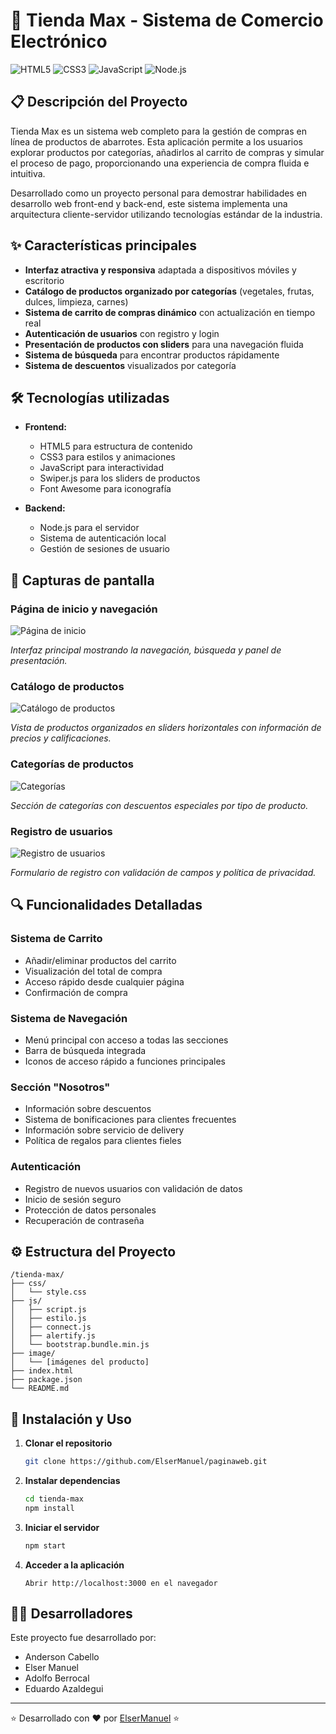 # 🛒 Tienda Max - Sistema de Comercio Electrónico

![HTML5](https://img.shields.io/badge/HTML5-E34F26?style=for-the-badge&logo=html5&logoColor=white)
![CSS3](https://img.shields.io/badge/CSS3-1572B6?style=for-the-badge&logo=css3&logoColor=white)
![JavaScript](https://img.shields.io/badge/JavaScript-F7DF1E?style=for-the-badge&logo=javascript&logoColor=black)
![Node.js](https://img.shields.io/badge/Node.js-339933?style=for-the-badge&logo=nodedotjs&logoColor=white)

## 📋 Descripción del Proyecto

Tienda Max es un sistema web completo para la gestión de compras en línea de productos de abarrotes. Esta aplicación permite a los usuarios explorar productos por categorías, añadirlos al carrito de compras y simular el proceso de pago, proporcionando una experiencia de compra fluida e intuitiva.

Desarrollado como un proyecto personal para demostrar habilidades en desarrollo web front-end y back-end, este sistema implementa una arquitectura cliente-servidor utilizando tecnologías estándar de la industria.

## ✨ Características principales

- **Interfaz atractiva y responsiva** adaptada a dispositivos móviles y escritorio
- **Catálogo de productos organizado por categorías** (vegetales, frutas, dulces, limpieza, carnes)
- **Sistema de carrito de compras dinámico** con actualización en tiempo real
- **Autenticación de usuarios** con registro y login
- **Presentación de productos con sliders** para una navegación fluida
- **Sistema de búsqueda** para encontrar productos rápidamente
- **Sistema de descuentos** visualizados por categoría

## 🛠️ Tecnologías utilizadas

- **Frontend:**
  - HTML5 para estructura de contenido
  - CSS3 para estilos y animaciones
  - JavaScript para interactividad
  - Swiper.js para los sliders de productos
  - Font Awesome para iconografía

- **Backend:**
  - Node.js para el servidor
  - Sistema de autenticación local
  - Gestión de sesiones de usuario

## 📸 Capturas de pantalla

### Página de inicio y navegación
![Página de inicio](https://github.com/user-attachments/assets/c725afb3-6cea-4e3b-9f7d-805912d8cc30)

*Interfaz principal mostrando la navegación, búsqueda y panel de presentación.*

### Catálogo de productos
![Catálogo de productos](https://github.com/user-attachments/assets/d7db61c7-ae64-48e8-9a10-3a4bfb2d1fa1)

*Vista de productos organizados en sliders horizontales con información de precios y calificaciones.*

### Categorías de productos
![Categorías](https://github.com/user-attachments/assets/8ee77cb7-201d-45e6-a898-46cbf4dcbd2d)

*Sección de categorías con descuentos especiales por tipo de producto.*

### Registro de usuarios
![Registro de usuarios](https://github.com/user-attachments/assets/96f1b5ef-1607-4b8b-a38b-528105f63995)

*Formulario de registro con validación de campos y política de privacidad.*

## 🔍 Funcionalidades Detalladas

### Sistema de Carrito
- Añadir/eliminar productos del carrito
- Visualización del total de compra
- Acceso rápido desde cualquier página
- Confirmación de compra

### Sistema de Navegación
- Menú principal con acceso a todas las secciones
- Barra de búsqueda integrada
- Iconos de acceso rápido a funciones principales

### Sección "Nosotros"
- Información sobre descuentos
- Sistema de bonificaciones para clientes frecuentes
- Información sobre servicio de delivery
- Política de regalos para clientes fieles

### Autenticación
- Registro de nuevos usuarios con validación de datos
- Inicio de sesión seguro
- Protección de datos personales
- Recuperación de contraseña

## ⚙️ Estructura del Proyecto

```
/tienda-max/
├── css/
│   └── style.css
├── js/
│   ├── script.js
│   ├── estilo.js
│   ├── connect.js
│   ├── alertify.js
│   └── bootstrap.bundle.min.js
├── image/
│   └── [imágenes del producto]
├── index.html
├── package.json
└── README.md
```

## 🚀 Instalación y Uso

1. **Clonar el repositorio**
   ```bash
   git clone https://github.com/ElserManuel/paginaweb.git
   ```

2. **Instalar dependencias**
   ```bash
   cd tienda-max
   npm install
   ```

3. **Iniciar el servidor**
   ```bash
   npm start
   ```

4. **Acceder a la aplicación**
   ```
   Abrir http://localhost:3000 en el navegador
   ```
## 👨‍💻 Desarrolladores

Este proyecto fue desarrollado por:
- Anderson Cabello
- Elser Manuel
- Adolfo Berrocal
- Eduardo Azaldegui

---

⭐ Desarrollado con ❤️ por [ElserManuel](https://github.com/ElserManuel) ⭐
